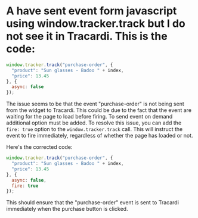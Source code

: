 # A have sent event form javascript using window.tracker.track but I do not see it in Tracardi. This is the code:

```javascript
window.tracker.track("purchase-order", {
  "product": "Sun glasses - Badoo " + index,
  "price": 13.45
}, {
  async: false
});
```

The issue seems to be that the event "purchase-order" is not being sent from the widget to Tracardi. This could be due
to the fact that the event are waiting for the page to load before firing. To send event on demand additional option
must be added. To resolve this issue, you can add the `fire: true` option to the `window.tracker.track` call. This will instruct the event to fire
immediately, regardless of whether the page has loaded or not.

Here's the corrected code:

```javascript
window.tracker.track("purchase-order", {
  "product": "Sun glasses - Badoo " + index,
  "price": 13.45
}, {
  async: false,
  fire: true
});
```

This should ensure that the "purchase-order" event is sent to Tracardi immediately when the purchase button is clicked.